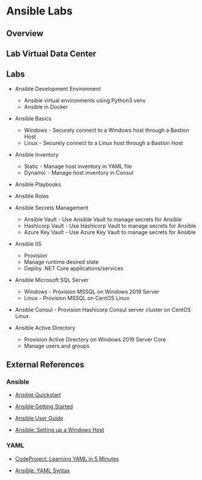 # Ansible Labs

## Overview

## Lab Virtual Data Center



## Labs

* Ansible Development Environment
  * Ansible virtual environments using Python3 venv
  * Ansible in Docker

* Ansible Basics
  * Windows - Securely connect to a Windows host through a Bastion Host
  * Linux - Securely connect to a Linux host through a Bastion Host

* Ansible Inventory
  * Static - Manage host inventory in YAML file
  * Dynamic - Manage host inventory in Consul

* Ansible Playbooks

* Ansible Roles

* Ansible Secrets Management
  * Ansible Vault - Use Ansible Vault to manage secrets for Ansible
  * Hashicorp Vault - Use Hashicorp Vault to manage secrets for Ansible
  * Azure Key Vault - Use Azure Key Vault to manage secrets for Ansible

* Ansible IIS
  * Provision
  * Manage runtime desired state
  * Deploy .NET Core applications/services

* Ansible Microsoft SQL Server
  * Windows - Provision MSSQL on Windows 2019 Server
  * Linux - Provision MSSQL on CentOS Linux

* Ansible Consul - Provision Hashicorp Consul server cluster on CentOS Linux

* Ansible Active Directory
  * Provision Active Directory on Windows 2019 Server Core
  * Manage users and groups


## External References
### Ansible

* [Ansible Quickstart](https://docs.ansible.com/ansible/latest/user_guide/quickstart.html)

* [Ansible Getting Started](https://docs.ansible.com/ansible/latest/user_guide/intro_getting_started.html)

* [Ansible User Guide](https://docs.ansible.com/ansible/latest/user_guide/index.html)

* [Ansible: Setting up a Windows Host](https://docs.ansible.com/ansible/latest/user_guide/windows_setup.html)

### YAML

* [CodeProject: Learning YAML in 5 Minutes](https://www.codeproject.com/Articles/1214409/Learn-YAML-in-five-minutes)

* [Ansible: YAML Syntax](https://docs.ansible.com/ansible/latest/reference_appendices/YAMLSyntax.html)